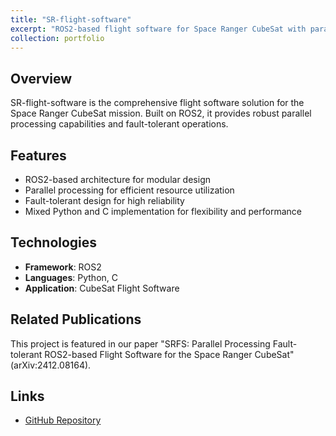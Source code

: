 ```yaml
---
title: "SR-flight-software"
excerpt: "ROS2-based flight software for Space Ranger CubeSat with parallel processing and fault tolerance"
collection: portfolio
---
```


## Overview
SR-flight-software is the comprehensive flight software solution for the Space Ranger CubeSat mission. Built on ROS2, it provides robust parallel processing capabilities and fault-tolerant operations.

## Features
- ROS2-based architecture for modular design
- Parallel processing for efficient resource utilization
- Fault-tolerant design for high reliability
- Mixed Python and C implementation for flexibility and performance

## Technologies
- **Framework**: ROS2
- **Languages**: Python, C
- **Application**: CubeSat Flight Software

## Related Publications
This project is featured in our paper "SRFS: Parallel Processing Fault-tolerant ROS2-based Flight Software for the Space Ranger CubeSat" (arXiv:2412.08164).

## Links
- [GitHub Repository](https://github.com/MessiXiang/SR-flight-software)
